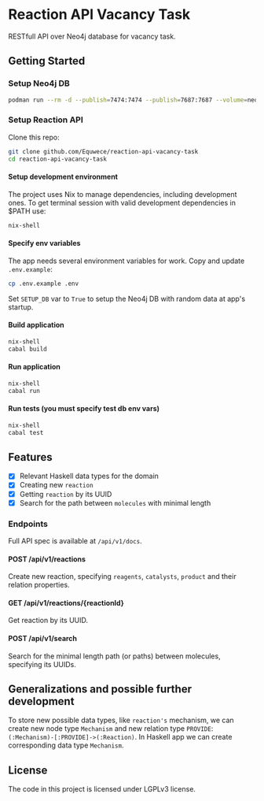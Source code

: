 # Reaction API Vacancy Task

RESTfull API over Neo4j database for vacancy task.

## Getting Started

### Setup Neo4j DB

```bash
podman run --rm -d --publish=7474:7474 --publish=7687:7687 --volume=neo4jData:/data --name=neo4jDB docker.io/library/neo4j:3.5.35-community
```

### Setup Reaction API

Clone this repo:
```bash
git clone github.com/Equwece/reaction-api-vacancy-task
cd reaction-api-vacancy-task
```

#### Setup development environment

The project uses Nix to manage dependencies, including development ones. To get terminal session with valid development dependencies in $PATH use:
```bash
nix-shell
```

#### Specify env variables

The app needs several environment variables for work. Copy and update `.env.example`:
```bash
cp .env.example .env
```

Set `SETUP_DB` var to `True` to setup the Neo4j DB with random data at app's startup.

#### Build application
```bash
nix-shell
cabal build
```

#### Run application
```bash
nix-shell
cabal run
```

#### Run tests (you must specify test db env vars)
```bash
nix-shell
cabal test
```

## Features
- [x] Relevant Haskell data types for the domain
- [x] Creating new `reaction`
- [x] Getting `reaction` by its UUID
- [x] Search for the path between `molecules` with minimal length

### Endpoints
Full API spec is available at `/api/v1/docs`.

#### POST /api/v1/reactions
Create new reaction, specifying `reagents`, `catalysts`, `product` and their relation properties.

#### GET /api/v1/reactions/{reactionId}
Get reaction by its UUID.

#### POST /api/v1/search
Search for the minimal length path (or paths) between molecules, specifying its UUIDs.

## Generalizations and possible further development
To store new possible data types, like `reaction's` mechanism, we can create new node type `Mechanism` and new relation type `PROVIDE`: `(:Mechanism)-[:PROVIDE]->(:Reaction)`. In Haskell app we can create corresponding data type `Mechanism`.

## License
The code in this project is licensed under LGPLv3 license.
